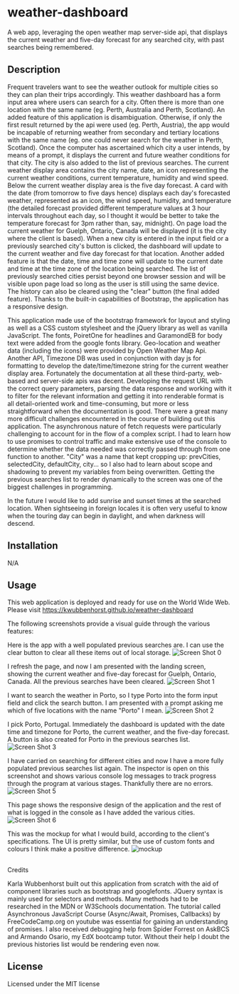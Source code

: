 # weather-dashboard
A web app, leveraging the open weather map server-side api, that displays the current weather and five-day forecast for any searched city, with past searches being remembered. 

## Description

Frequent travelers want to see the weather outlook for multiple cities so they can plan their trips accordingly. This weather dashboard has a form input area where users can search for a city. Often there is more than one location with the same name (eg. Perth, Australia and Perth, Scotland). An added feature of this application is disambiguation. Otherwise, if only the first result returned by the api were used (eg. Perth, Austria), the app would be incapable of returning weather from secondary and tertiary locations with the same name (eg. one could never search for the weather in Perth, Scotland). Once the computer has ascertained which city a user intends, by means of a prompt, it displays the current and future weather conditions for that city. The city is also added to the list of previous searches. The current weather display area contains the city name, date, an icon representing the current weather conditions, current temperature, humidity and wind speed. Below the current weather display area is the five day forecast. A card with the date (from tomorrow to five days hence) displays each day's forecasted weather, represented as an icon, the wind speed, humidity, and temperature (the detailed forecast provided different temperature values at 3 hour intervals throughout each day, so I thought it would be better to take the temperature forecast for 3pm rather than, say, midnight). On page load the current weather for Guelph, Ontario, Canada will be displayed (it is the city where the client is based). When a new city is entered in the input field or a previously searched city's button is clicked, the dashboard will update to the current weather and five day forecast for that location. Another added feature is that the date, time and time zone will update to the current date and time at the time zone of the location being searched. The list of previously searched cities persist beyond one browser session and will be visible upon page load so long as the user is still using the same device. The history can also be cleared using the "clear" button (the final added feature). Thanks to the built-in capabilities of Bootstrap, the application has a responsive design. 

This application made use of the bootstrap framework for layout and styling as well as a CSS custom stylesheet and the jQuery library as well as vanilla JavaScript. The fonts, PoiretOne for headlines and GaramondEB for body text were added from the google fonts library. Geo-location and weather data (including the icons) were provided by Open Weather Map Api. Another API, Timezone DB was used in conjunction with day js for formatting to develop the date/time/timezone string for the current weather display area. Fortunately the documentation at all these third-party, web-based and server-side apis was decent. Developing the request URL with the correct query parameters, parsing the data response and working with it to filter for the relevant information and getting it into renderable format is all detail-oriented work and time-consuming, but more or less straightforward when the documentation is good. There were a great many more difficult challenges encountered in the course of building out this application. The asynchronous nature of fetch requests were particularly challenging to account for in the flow of a complex script. I had to learn how to use promises to control traffic and make extensive use of the console to determine whether the data needed was correctly passed through from one function to another. "City" was a name that kept cropping up: prevCities, selectedCity, defaultCity, city... so I also had to learn about scope and shadowing to prevent my variables from being overwritten. Getting the previous searches list to render dynamically to the screen was one of the biggest challenges in programming. 

In the future I would like to add sunrise and sunset times at the searched location. When sightseeing in foreign locales it is often very useful to know when the touring day can begin in daylight, and when darkness will descend.

## Installation
N/A

## Usage
This web application is deployed and ready for use on the World Wide Web.  Please visit https://kwubbenhorst.github.io/weather-dashboard

The following screenshots provide a visual guide through the various features:

Here is the app with a well populated previous searches are. I can use the clear button to clear all these items out of local storage.
![Screen Shot 0](https://github.com/kwubbenhorst/weather-dashboard/assets/140316693/79799b3a-0843-4051-b183-dd3fef30ccaa)

I refresh the page, and now I am presented with the landing screen, showing the current weather and five-day forecast for Guelph, Ontario, Canada. All the previous searches have been cleared.
![Screen Shot 1](https://github.com/kwubbenhorst/weather-dashboard/assets/140316693/2b3b72bd-f3ad-410e-81ba-2282cd618a20)

I want to search the weather in Porto, so I type Porto into the form input field and click the search button.  I am presented with a prompt asking me which of five locations with the name "Porto" I mean.
![Screen Shot 2](https://github.com/kwubbenhorst/weather-dashboard/assets/140316693/1b7122d7-77d6-4410-a50b-95c17bca74fc)

I pick Porto, Portugal.  Immediately the dashboard is updated with the date time and timezone for Porto, the current weather, and the five-day forecast.  A button is also created for Porto in the previous searches list.
![Screen Shot 3](https://github.com/kwubbenhorst/weather-dashboard/assets/140316693/83e1a492-ec07-4155-8999-e0c1dd8e15eb)

I have carried on searching for different cities and now I have a more fully populated previous searches list again. The inspector is open on this screenshot and shows various console log messages to track progress through the program at various stages. Thankfully there are no errors.
![Screen Shot 5](https://github.com/kwubbenhorst/weather-dashboard/assets/140316693/b0998976-fb07-44df-9602-b9bca6bc49f8)

This page shows the responsive design of the application and the rest of what is logged in the console as I have added the various cities.
![Screen Shot 6](https://github.com/kwubbenhorst/weather-dashboard/assets/140316693/de7135bf-0653-48e6-ad29-c1d1c5a0e6f5)

This was the mockup for what I would build, according to the client's specifications. The UI is pretty similar, but the use of custom fonts and colours I think make a positive difference.
![mockup](https://github.com/kwubbenhorst/weather-dashboard/assets/140316693/6039adde-faca-467e-a6e0-8b84acf7ea12)


## 
Credits

Karla Wubbenhorst built out this application from scratch with the aid of component libraries such as bootstrap and googlefonts. JQuery syntax is mainly used for selectors and methods. Many methods had to be researched in the MDN or W3Schools documentation. The tutorial called Asynchronous JavaScript Course (Async/Await, Promises, Callbacks) by FreeCodeCamp.org on youtube was essential for gaining an understanding of promises. I also received debugging help from Spider Forrest on AskBCS and Armando Osario, my EdX bootcamp tutor. Without their help I doubt the previous histories list would be rendering even now.       

## License

Licensed under the MIT license







